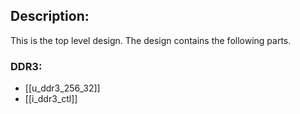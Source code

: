 ## Description:
This is the top level design. The design contains the following parts.

### DDR3:
- [[u_ddr3_256_32]]
- [[i_ddr3_ctl]]
